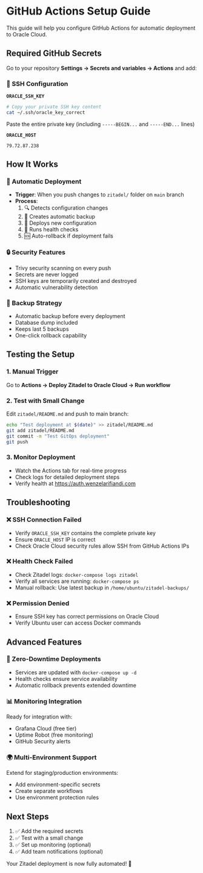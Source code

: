 # GitHub Actions Setup Guide

This guide will help you configure GitHub Actions for automatic deployment to Oracle Cloud.

## Required GitHub Secrets

Go to your repository **Settings → Secrets and variables → Actions** and add:

### 🔑 SSH Configuration

**`ORACLE_SSH_KEY`**
```bash
# Copy your private SSH key content
cat ~/.ssh/oracle_key_correct
```
Paste the entire private key (including `-----BEGIN...` and `-----END...` lines)

**`ORACLE_HOST`**
```
79.72.87.238
```

## How It Works

### 🔄 Automatic Deployment
- **Trigger**: When you push changes to `zitadel/` folder on `main` branch
- **Process**:
  1. 🔍 Detects configuration changes
  2. 💾 Creates automatic backup
  3. 🚀 Deploys new configuration
  4. 🏥 Runs health checks
  5. 🆘 Auto-rollback if deployment fails

### 🔒 Security Features
- Trivy security scanning on every push
- Secrets are never logged
- SSH keys are temporarily created and destroyed
- Automatic vulnerability detection

### 💾 Backup Strategy
- Automatic backup before every deployment
- Database dump included
- Keeps last 5 backups
- One-click rollback capability

## Testing the Setup

### 1. Manual Trigger
Go to **Actions → Deploy Zitadel to Oracle Cloud → Run workflow**

### 2. Test with Small Change
Edit `zitadel/README.md` and push to main branch:
```bash
echo "Test deployment at $(date)" >> zitadel/README.md
git add zitadel/README.md
git commit -m "Test GitOps deployment"
git push
```

### 3. Monitor Deployment
- Watch the Actions tab for real-time progress
- Check logs for detailed deployment steps
- Verify health at https://auth.wenzelarifiandi.com

## Troubleshooting

### ❌ SSH Connection Failed
- Verify `ORACLE_SSH_KEY` contains the complete private key
- Ensure `ORACLE_HOST` IP is correct
- Check Oracle Cloud security rules allow SSH from GitHub Actions IPs

### ❌ Health Check Failed
- Check Zitadel logs: `docker-compose logs zitadel`
- Verify all services are running: `docker-compose ps`
- Manual rollback: Use latest backup in `/home/ubuntu/zitadel-backups/`

### ❌ Permission Denied
- Ensure SSH key has correct permissions on Oracle Cloud
- Verify Ubuntu user can access Docker commands

## Advanced Features

### 🔄 Zero-Downtime Deployments
- Services are updated with `docker-compose up -d`
- Health checks ensure service availability
- Automatic rollback prevents extended downtime

### 📊 Monitoring Integration
Ready for integration with:
- Grafana Cloud (free tier)
- Uptime Robot (free monitoring)
- GitHub Security alerts

### 🌍 Multi-Environment Support
Extend for staging/production environments:
- Add environment-specific secrets
- Create separate workflows
- Use environment protection rules

## Next Steps

1. ✅ Add the required secrets
2. ✅ Test with a small change
3. ✅ Set up monitoring (optional)
4. ✅ Add team notifications (optional)

Your Zitadel deployment is now fully automated! 🎉